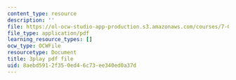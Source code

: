 ```yaml
---
content_type: resource
description: ''
file: https://ol-ocw-studio-app-production.s3.amazonaws.com/courses/7-01sc-fundamentals-of-biology-fall-2011/8aebd5912f350ed46c73ee340ed0a37d_LvLbaVW84nE.pdf
file_type: application/pdf
learning_resource_types: []
ocw_type: OCWFile
resourcetype: Document
title: 3play pdf file
uid: 8aebd591-2f35-0ed4-6c73-ee340ed0a37d
---
```

